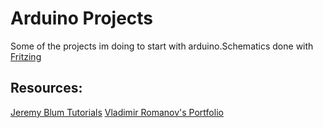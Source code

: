 # Arduino Projects


Some of the projects im doing to start with arduino.Schematics done with [Fritzing](http://fritzing.org/home/)

## Resources:

[Jeremy Blum Tutorials](https://github.com/sciguy14)
[ Vladimir Romanov's Portfolio](https://github.com/sciguy14)
